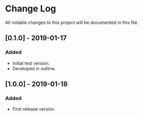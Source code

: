 # Change Log
All notable changes to this project will be documented in this file.


## [0.1.0] - 2019-01-17
### Added
- Initial test version.
- Developed in outline.

## [1.0.0] - 2019-01-18
### Added
- First release version.
